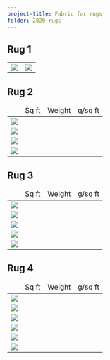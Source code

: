 ```yaml
---
project-title: Fabric for rugs
folder: 2020-rugs
---
```


## Rug 1
<table class="table-img">
	<tr><td><img src="2020-rug1-fabric.jpg" /></td><td><img src="2020-rug1-fabricB/W.jpg" /></td></tr>
</table>

## Rug 2
<table class="table-img">
	<thead><tr>
		<td></td><td>Sq ft</td><td>Weight</td><td>g/sq ft</td>
	</tr></thead>
	<tbody>
		<tr><td><img src="green-boats.jpg" /></td><td></td></tr>
		<tr><td><img src="byzantine.jpg" /></td><td></td></tr>
		<tr><td><img src="yellow&flowers.jpg" /></td><td></td></tr>
		<tr><td><img src="peach-sheet.jpg" /></td><td></td></tr>
	</tbody>
</table>

## Rug 3
<table class="table-img">
	<thead><tr>
		<td></td><td>Sq ft</td><td>Weight</td><td>g/sq ft</td>
	</tr></thead>
	<tbody>
		<tr><td><img src="beige1.jpg" /></td><td></td></tr>
		<tr><td><img src="beige2.jpg" /></td><td></td></tr>
		<tr><td><img src="fish.jpg" /></td><td></td></tr>
		<tr><td><img src="purple-bird.jpg" /></td><td></td></tr>
		<tr><td><img src="zebra.jpg" /></td><td></td></tr>
	</tbody>
</table>

## Rug 4
<table class="table-img">
	<thead><tr>
		<td></td><td>Sq ft</td><td>Weight</td><td>g/sq ft</td>
	</tr></thead>
	<tbody>
		<tr><td><img src="green-gold-dots.jpg" /></td><td></td></tr>
		<tr><td><img src="green-snowflakes.jpg" /></td><td></td></tr>
		<tr><td><img src="green-trees.jpg" /></td><td></td></tr>
		<tr><td><img src="holly.jpg" /></td><td></td></tr>
		<tr><td><img src="red-trees.jpg" /></td><td></td></tr>
		<tr><td><img src="white-gold.jpg" /></td><td></td></tr>
	</tbody>
</table>